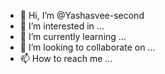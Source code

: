- 👋 Hi, I’m @Yashasvee-second
- 👀 I’m interested in ...
- 🌱 I’m currently learning ...
- 💞️ I’m looking to collaborate on ...
- 📫 How to reach me ...

<!---
Yashasvee-second/Yashasvee-second is a ✨ special ✨ repository because its `README.md` (this file) appears on your GitHub profile.
You can click the Preview link to take a look at your changes.
--->
